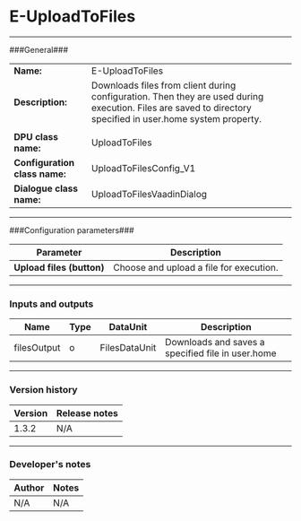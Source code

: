 # E-UploadToFiles #
----------

###General###

|                              |                                                               |
|------------------------------|---------------------------------------------------------------|
|**Name:**                     |E-UploadToFiles                                             |
|**Description:**              |Downloads files from client during configuration. Then they are used during execution. Files are saved to directory specified in user.home system property. |
|                              |                                                               |
|**DPU class name:**           |UploadToFiles     | 
|**Configuration class name:** |UploadToFilesConfig_V1                           |
|**Dialogue class name:**      |UploadToFilesVaadinDialog | 

***

###Configuration parameters###


|Parameter                        |Description                             |                                                        
|---------------------------------|----------------------------------------|
|**Upload files (button)**        |Choose and upload a file for execution.  |

***

### Inputs and outputs ###

|Name                |Type       |DataUnit                         |Description                        |
|--------------------|-----------|---------------------------------|-----------------------------------|
|filesOutput |o |FilesDataUnit |Downloads and saves a specified file in user.home  |

***

### Version history ###

|Version            |Release notes                                   |
|-------------------|------------------------------------------------|
|1.3.2              |N/A                                             |                                


***

### Developer's notes ###

|Author            |Notes                 |
|------------------|----------------------|
|N/A               |N/A                   | 

